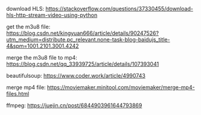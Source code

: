 download HLS:
https://stackoverflow.com/questions/37330455/download-hls-http-stream-video-using-python

get the m3u8 file:
https://blog.csdn.net/kingyuan666/article/details/90247526?utm_medium=distribute.pc_relevant.none-task-blog-baidujs_title-4&spm=1001.2101.3001.4242

merge the m3u8 file to mp4:
https://blog.csdn.net/qq_33939725/article/details/107393041

beautifulsoup:
https://www.coder.work/article/4990743

merge mp4 file:
https://moviemaker.minitool.com/moviemaker/merge-mp4-files.html

ffmpeg:
https://juejin.cn/post/6844903961644793869

